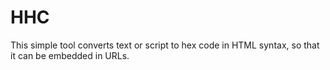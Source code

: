 # HHC
This simple tool converts text or script to hex code in HTML syntax, so that it can be embedded in URLs.
